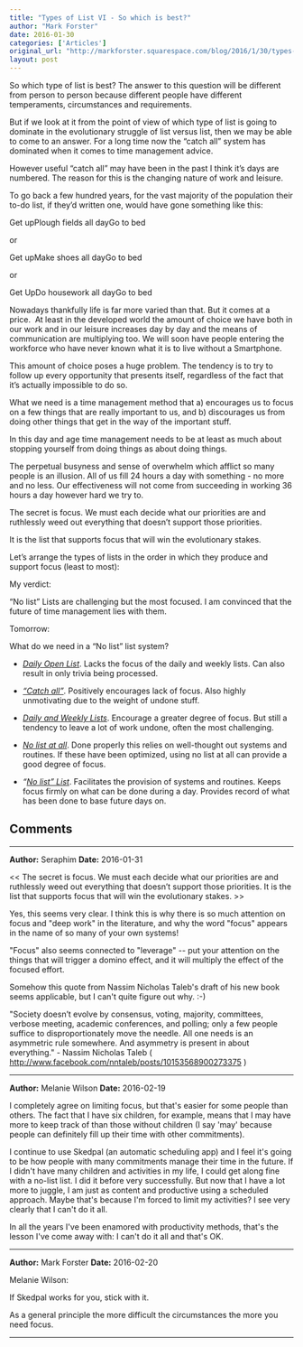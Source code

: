 ```yaml
---
title: "Types of List VI - So which is best?"
author: "Mark Forster"
date: 2016-01-30
categories: ['Articles']
original_url: "http://markforster.squarespace.com/blog/2016/1/30/types-of-list-vi-so-which-is-best.html"
layout: post
---
```


So which type of list is best? The answer to this question will be different from person to person because different people have different temperaments, circumstances and requirements.

But if we look at it from the point of view of which type of list is going to dominate in the evolutionary struggle of list versus list, then we may be able to come to an answer. For a long time now the “catch all” system has dominated when it comes to time management advice.

However useful “catch all” may have been in the past I think it’s days are numbered. The reason for this is the changing nature of work and leisure.

To go back a few hundred years, for the vast majority of the population their to-do list, if they’d written one, would have gone something like this:

Get upPlough fields all dayGo to bed

or

Get upMake shoes all dayGo to bed

or

Get UpDo housework all dayGo to bed

Nowadays thankfully life is far more varied than that. But it comes at a price.  At least in the developed world the amount of choice we have both in our work and in our leisure increases day by day and the means of communication are multiplying too. We will soon have people entering the workforce who have never known what it is to live without a Smartphone.

This amount of choice poses a huge problem. The tendency is to try to follow up every opportunity that presents itself, regardless of the fact that it’s actually impossible to do so.

What we need is a time management method that a) encourages us to focus on a few things that are really important to us, and b) discourages us from doing other things that get in the way of the important stuff.

In this day and age time management needs to be at least as much about stopping yourself from doing things as about doing things.

The perpetual busyness and sense of overwhelm which afflict so many people is an illusion. All of us fill 24 hours a day with something - no more and no less. Our effectiveness will not come from succeeding in working 36 hours a day however hard we try to.

The secret is focus. We must each decide what our priorities are and ruthlessly weed out everything that doesn’t support those priorities.

It is the list that supports focus that will win the evolutionary stakes.

Let’s arrange the types of lists in the order in which they produce and support focus (least to most):

My verdict:

“No list” Lists are challenging but the most focused. I am convinced that the future of time management lies with them.

Tomorrow:

What do we need in a “No list” list system?

- [*Daily Open List*](2016-01-27-types-of-lists-iii-the-daily-open-list.md). Lacks the focus of the daily and weekly lists. Can also result in only trivia being processed.

- [*“Catch all”*](2016-01-25-types-of-lists-i-the-catch-all-list.md). Positively encourages lack of focus. Also highly unmotivating due to the weight of undone stuff.

- [*Daily and Weekly Lists*](2016-01-26-types-of-lists-ii-daily-and-weekly-lists.md). Encourage a greater degree of focus. But still a tendency to leave a lot of work undone, often the most challenging.

- [*No list at all*](2016-01-29-types-of-list-v-using-no-list-at-all.md). Done properly this relies on well-thought out systems and routines. If these have been optimized, using no list at all can provide a good degree of focus.

- *“[No list” List](2016-01-28-types-of-lists-iv-no-list-lists.md)*. Facilitates the provision of systems and routines. Keeps focus firmly on what can be done during a day. Provides record of what has been done to base future days on.


## Comments

---

**Author:** Seraphim
**Date:** 2016-01-31

<< The secret is focus. We must each decide what our priorities are and ruthlessly weed out everything that doesn’t support those priorities. It is the list that supports focus that will win the evolutionary stakes. >>  
  
Yes, this seems very clear. I think this is why there is so much attention on focus and "deep work" in the literature, and why the word "focus" appears in the name of so many of your own systems!   
  
"Focus" also seems connected to "leverage" -- put your attention on the things that will trigger a domino effect, and it will multiply the effect of the focused effort.  
  
Somehow this quote from Nassim Nicholas Taleb's draft of his new book seems applicable, but I can't quite figure out why. :-)   
  
"Society doesn’t evolve by consensus, voting, majority, committees, verbose meeting, academic conferences, and polling; only a few people suffice to disproportionately move the needle. All one needs is an asymmetric rule somewhere. And asymmetry is present in about everything." - Nassim Nicholas Taleb ( <http://www.facebook.com/nntaleb/posts/10153568900273375> )

---

**Author:** Melanie Wilson
**Date:** 2016-02-19

I completely agree on limiting focus, but that's easier for some people than others. The fact that I have six children, for example, means that I may have more to keep track of than those without children (I say 'may' because people can definitely fill up their time with other commitments).   
  
I continue to use Skedpal (an automatic scheduling app) and I feel it's going to be how people with many commitments manage their time in the future. If I didn't have many children and activities in my life, I could get along fine with a no-list list. I did it before very successfully. But now that I have a lot more to juggle, I am just as content and productive using a scheduled approach. Maybe that's because I'm forced to limit my activities? I see very clearly that I can't do it all.   
  
In all the years I've been enamored with productivity methods, that's the lesson I've come away with: I can't do it all and that's OK.

---

**Author:** Mark Forster
**Date:** 2016-02-20

Melanie Wilson:  
  
If Skedpal works for you, stick with it.  
  
As a general principle the more difficult the circumstances the more you need focus.

---
